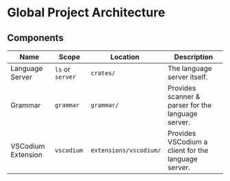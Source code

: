 # Global Project Architecture

## Components

| Name               | Scope            | Location               | Description                                         |
| ------------------ | ---------------- | ---------------------- | --------------------------------------------------- |
| Language Server    | `ls` or `server` | `crates/`              | The language server itself.                         |
| Grammar            | `grammar`        | `grammar/`             | Provides scanner & parser for the language server.  |
| VSCodium Extension | `vscodium`       | `extensions/vscodium/` | Provides VSCodium a client for the language server. |
